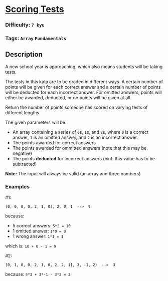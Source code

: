 # [Scoring Tests](https://www.codewars.com/kata/55d2aee99f30dbbf8b000001)

### Difficulty: `7 kyu`

### Tags: `Array` `Fundamentals`

## Description

A new school year is approaching, which also means students will be taking tests.

The tests in this kata are to be graded in different ways. A certain number of points will be given for each correct answer and a certain number of points will be deducted for each incorrect answer. For omitted answers, points will either be awarded, deducted, or no points will be given at all.

Return the number of points someone has scored on varying tests of different lengths.

The given parameters will be:

- An array containing a series of `0`s, `1`s, and `2`s, where `0` is a correct answer, `1` is an omitted answer, and `2` is an incorrect answer.
- The points awarded for correct answers
- The points awarded for ommitted answers (note that this may be negative)
- The points **deducted** for incorrect answers (hint: this value has to be subtracted)

**Note:** The input will always be valid (an array and three numbers)

### Examples
#1:

```
[0, 0, 0, 0, 2, 1, 0], 2, 0, 1  -->  9
```

because:

- 5 correct answers: `5*2 = 10`
- 1 omitted answer: `1*0 = 0`
- 1 wrong answer: `1*1 = 1`

which is: `10 + 0 - 1 = 9`

#2:

```
[0, 1, 0, 0, 2, 1, 0, 2, 2, 1], 3, -1, 2)  -->  3
```

because: `4*3 + 3*-1 - 3*2 = 3`

